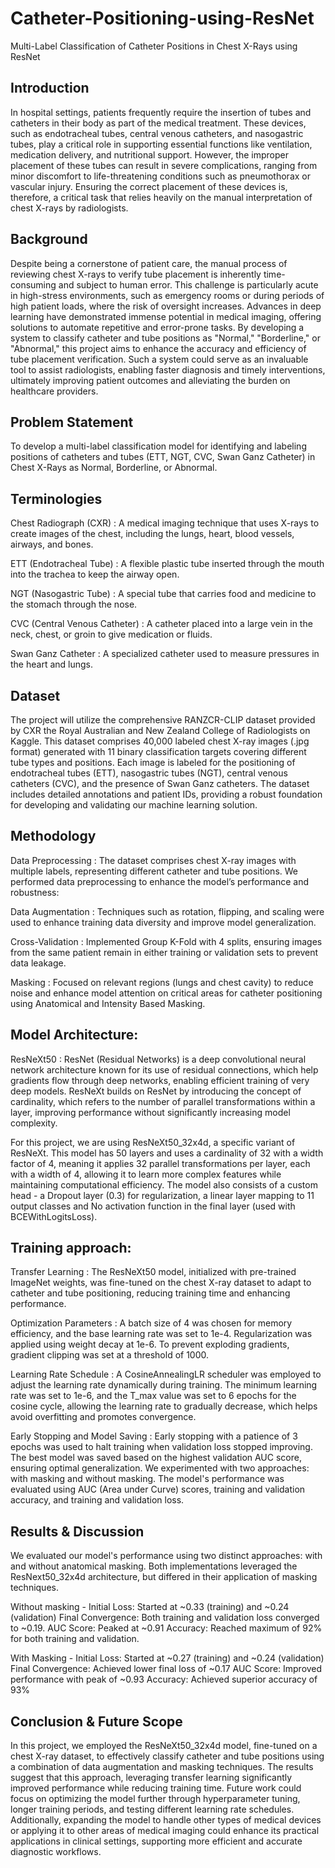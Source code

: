 # Catheter-Positioning-using-ResNet
Multi-Label Classification of Catheter Positions in Chest X-Rays using ResNet

## Introduction
In hospital settings, patients frequently require the insertion of tubes and catheters in their body as part of the medical treatment. These devices, such as endotracheal tubes, central venous catheters, and nasogastric tubes, play a critical role in supporting essential functions like ventilation, medication delivery, and nutritional support. However, the improper placement of these tubes can result in severe complications, ranging from minor discomfort to life-threatening conditions such as pneumothorax or vascular injury. Ensuring the correct placement of these devices is, therefore, a critical task that relies heavily on the manual interpretation of chest X-rays by radiologists.

## Background
Despite being a cornerstone of patient care, the manual process of reviewing chest X-rays to verify tube placement is inherently time-consuming and subject to human error. This challenge is particularly acute in high-stress environments, such as emergency rooms or during periods of high patient loads, where the risk of oversight increases. Advances in deep learning have demonstrated immense potential in medical imaging, offering solutions to automate repetitive and error-prone tasks. By developing a system to classify catheter and tube positions as "Normal," "Borderline," or "Abnormal," this project aims to enhance the accuracy and efficiency of tube placement verification. Such a system could serve as an invaluable tool to assist radiologists, enabling faster diagnosis and timely interventions, ultimately improving patient outcomes and alleviating the burden on healthcare providers.

## Problem Statement
To develop a multi-label classification model for identifying and labeling positions of catheters and tubes (ETT, NGT, CVC, Swan Ganz Catheter) in Chest X-Rays as Normal, Borderline, or Abnormal.

## Terminologies

Chest Radiograph (CXR) : A medical imaging technique that uses X-rays to create images of the chest,
including the lungs, heart, blood vessels, airways, and bones.

ETT (Endotracheal Tube) : A flexible plastic tube inserted through the mouth into the trachea to keep the airway
open.

NGT (Nasogastric Tube) : A special tube that carries food and medicine to the stomach through the nose.

CVC (Central Venous Catheter) : A catheter placed into a large vein in the neck, chest, or groin to give
medication or fluids.

Swan Ganz Catheter : A specialized catheter used to measure pressures in the heart and lungs.

## Dataset
The project will utilize the comprehensive RANZCR-CLIP dataset provided by CXR the Royal Australian and New Zealand College of Radiologists on Kaggle. This dataset comprises 40,000 labeled chest X-ray images (.jpg format) generated with 11 binary classification targets covering different tube types and positions. Each image is labeled for the positioning of endotracheal tubes (ETT), nasogastric tubes (NGT), central venous catheters (CVC), and the presence of Swan Ganz catheters. The dataset includes detailed annotations and patient IDs, providing a robust foundation for developing and validating our machine learning solution.

## Methodology

Data Preprocessing : The dataset comprises chest X-ray images with multiple labels, representing different
catheter and tube positions. We performed data preprocessing to enhance the model’s performance and robustness:

Data Augmentation : Techniques such as rotation, flipping, and scaling were used to enhance training data
diversity and improve model generalization.

Cross-Validation : Implemented Group K-Fold with 4 splits, ensuring images from the same patient remain in
either training or validation sets to prevent data leakage.

Masking : Focused on relevant regions (lungs and chest cavity) to reduce noise and enhance model attention
on critical areas for catheter positioning using Anatomical and Intensity Based Masking.

## Model Architecture: 

ResNeXt50 :
ResNet (Residual Networks) is a deep convolutional neural network architecture known for its use of residual connections, which help gradients flow through deep networks, enabling efficient training of very deep models. ResNeXt builds on ResNet by introducing the concept of cardinality, which refers to the number of parallel transformations within a layer, improving performance without significantly increasing model complexity.

For this project, we are using ResNeXt50_32x4d, a specific variant of ResNeXt. This model has 50 layers and uses a cardinality of 32 with a width factor of 4, meaning it applies 32 parallel transformations per layer, each with a width of 4, allowing it to learn more complex features while maintaining computational efficiency. The model also consists of a custom head - a Dropout layer (0.3) for regularization, a linear layer mapping to 11 output classes and No activation function in the final layer (used with BCEWithLogitsLoss).

## Training approach:

Transfer Learning : The ResNeXt50 model, initialized with pre-trained ImageNet weights, was fine-tuned
on the chest X-ray dataset to adapt to catheter and tube positioning, reducing training time and enhancing
performance.

Optimization Parameters : A batch size of 4 was chosen for memory efficiency, and the base learning rate
was set to 1e-4. Regularization was applied using weight decay at 1e-6. To prevent exploding gradients,
gradient clipping was set at a threshold of 1000.

Learning Rate Schedule : A CosineAnnealingLR scheduler was employed to adjust the learning rate
dynamically during training. The minimum learning rate was set to 1e-6, and the T_max value was set to 6 epochs for the cosine cycle, allowing the learning rate to gradually decrease, which helps avoid overfitting and promotes convergence.

Early Stopping and Model Saving : Early stopping with a patience of 3 epochs was used to halt training when validation loss stopped improving. The best model was saved based on the highest validation AUC score, ensuring optimal generalization.
We experimented with two approaches: with masking and without masking. The model's performance was evaluated using AUC (Area under Curve) scores, training and validation accuracy, and training and validation loss.

## Results & Discussion
We evaluated our model's performance using two distinct approaches: with and without anatomical masking. Both implementations leveraged the ResNext50_32x4d architecture, but differed in their application of masking techniques.

Without masking - Initial Loss: Started at ~0.33 (training) and ~0.24 (validation) Final Convergence: Both training and validation loss converged to ~0.19.
AUC Score: Peaked at ~0.91
Accuracy: Reached maximum of 92% for both training and validation.

With Masking - Initial Loss: Started at ~0.27 (training) and ~0.24 (validation) Final Convergence: Achieved lower final loss of ~0.17
AUC Score: Improved performance with peak of ~0.93
Accuracy: Achieved superior accuracy of 93%

## Conclusion & Future Scope
In this project, we employed the ResNeXt50_32x4d model, fine-tuned on a chest X-ray dataset, to effectively classify catheter and tube positions using a combination of data augmentation and masking techniques. The results suggest that this approach, leveraging transfer learning significantly improved performance while reducing training time. Future work could focus on optimizing the model further through hyperparameter tuning, longer training periods, and testing different learning rate schedules. Additionally, expanding the model to handle other types of medical devices or applying it to other areas of medical imaging could enhance its practical applications in clinical settings, supporting more efficient and accurate diagnostic workflows.
